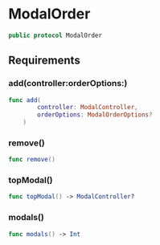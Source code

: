 # ModalOrder

``` swift
public protocol ModalOrder 
```

## Requirements

### add(controller:​orderOptions:​)

``` swift
func add(
        controller: ModalController,
        orderOptions: ModalOrderOptions?
    )
```

### remove()

``` swift
func remove()
```

### topModal()

``` swift
func topModal() -> ModalController?
```

### modals()

``` swift
func modals() -> Int
```
